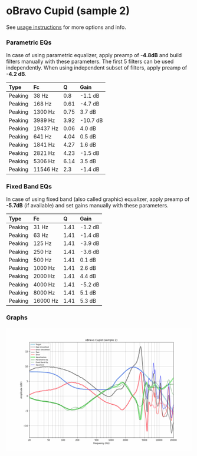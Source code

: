 # oBravo Cupid (sample 2)
See [usage instructions](https://github.com/jaakkopasanen/AutoEq#usage) for more options and info.

### Parametric EQs
In case of using parametric equalizer, apply preamp of **-4.8dB** and build filters manually
with these parameters. The first 5 filters can be used independently.
When using independent subset of filters, apply preamp of **-4.2 dB**.

| Type    | Fc       |    Q | Gain     |
|:--------|:---------|:-----|:---------|
| Peaking | 38 Hz    | 0.8  | -1.1 dB  |
| Peaking | 168 Hz   | 0.61 | -4.7 dB  |
| Peaking | 1300 Hz  | 0.75 | 3.7 dB   |
| Peaking | 3989 Hz  | 3.92 | -10.7 dB |
| Peaking | 19437 Hz | 0.06 | 4.0 dB   |
| Peaking | 641 Hz   | 4.04 | 0.5 dB   |
| Peaking | 1841 Hz  | 4.27 | 1.6 dB   |
| Peaking | 2821 Hz  | 4.23 | -1.5 dB  |
| Peaking | 5306 Hz  | 6.14 | 3.5 dB   |
| Peaking | 11546 Hz | 2.3  | -1.4 dB  |

### Fixed Band EQs
In case of using fixed band (also called graphic) equalizer, apply preamp of **-5.7dB**
(if available) and set gains manually with these parameters.

| Type    | Fc       |    Q | Gain    |
|:--------|:---------|:-----|:--------|
| Peaking | 31 Hz    | 1.41 | -1.2 dB |
| Peaking | 63 Hz    | 1.41 | -1.4 dB |
| Peaking | 125 Hz   | 1.41 | -3.9 dB |
| Peaking | 250 Hz   | 1.41 | -3.6 dB |
| Peaking | 500 Hz   | 1.41 | 0.1 dB  |
| Peaking | 1000 Hz  | 1.41 | 2.6 dB  |
| Peaking | 2000 Hz  | 1.41 | 4.4 dB  |
| Peaking | 4000 Hz  | 1.41 | -5.2 dB |
| Peaking | 8000 Hz  | 1.41 | 5.1 dB  |
| Peaking | 16000 Hz | 1.41 | 5.3 dB  |

### Graphs
![](./oBravo%20Cupid%20(sample%202).png)